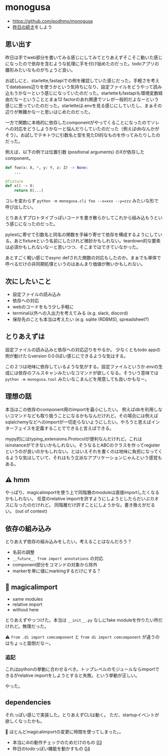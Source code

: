 # monogusa

- https://github.com/podhmo/monogusa
- [昨日の続き](../../20191214/example_monogusa/readme.md)をしよう

## 思い出す

昨日は手でweb部分を書いてみる感じにしてみてとりあえずそこそこ動いた感じになったので依存を含むような処理に手を付け始めたのだった。todoアプリの雛形みたいなものがちょうど良い。

お試しにと、starlette,fastapiでの例を確認していた感じだった。手軽さを考えてdatabases辺りを使うかという気持ちになり、設定ファイルをどうやって読み込もうかなーという感じになっていたのだった。starletteもfastapiも環境変数経由だなーということとまぁ12 factorのあれ関連でソレが一般的だよなーという感じに思っていたのだった。starletteは.envを見る感じにしていたし、まぁその辺りが無難かなーと思いはじめたのだった。

一方で関数に本格的に依存したcomponentがやってくることになったのでソレへの対応をどうしようかなーと悩んだりしていたのだった（例えばdbなんかがそう）。お試しでテキトウに引数名と型を見たDI的なものを作ってみたりしたのだった。

例えば、以下の例では位置引数 (positional arguments) のXが依存したcomponent。

```python
def foo(x: X, *, y: Y, z: Z) -> None:
    ...

@fixture
def x() -> X:
    return X(...)
```

コレを変わらず `python -m monogusa.cli foo --x=xxx --y=zzz` みたいな形で呼び出したい。

とりあえずプロトタイプっぽいコードを書き散らかしてこれから組み込もうという感じになったのだった。

pytestに寄せて引数名と同名の関数を手繰り寄せて依存を構成するようにしている。あとfixtureという名前にしたけれど微妙かもしれない。teardown的な要素は必須かもしれないなーと思いつつ、そこまではできていなかった。

あとすごく軽い感じでasync defされた関数の対応もしたのか。まぁでも単体で呼べるだけの非同期処理というのはあんまり価値が無いかもしれない。

## 次にしたいこと

- 設定ファイルの読み込み
- 依存への対応
- webのコードをもう少し手軽に
- terminal以外への入出力を考えてみる (e.g. slack, discord)
- 保存先のことも本当は考えたい (e.g. sqlite (RDBMS), spreadsheet?)

## とりあえずは

設定ファイルの読み込みと依存への対応辺りをやるか。
少なくともtodo appの例が動けたらversion 0.0.0ぽい感じにできるような気はする。

この２つは地味に依存しているような気がする。設定ファイルというか.envの生成には依存のフルスキャンみたいなコマンドが欲しくなる。そういう意味では `python -m monogusa.tool` みたいなこまんどを用意しても良いかもなー。

## 理想の話

本当はこの依存のcomponent用のimportを最小にしたい。
例えばdbを利用しないコマンドなども取り扱うことになるかもなんだけれど。その場合には例えばsqlalchemyなどへのimportが一切走らないようにしたい。やろうと思えばインターフェイスを定義することでできると言えばできる。

mypy的にはtyping_extensions.Protocolが便利なんだけれど。これはisinstanceができないかもしれない。そうなるとABCのクラスを作ってregisterというのが良いのかもしれない。とはいえそれを書くのは地味に負担になってくるような気はしていて、それはもう立派なアプリケーションじゃんという感覚もある。

## :warning: hmm

やっぱり、magicalimportを使う上で同階層のmoduleは直接importしたくなるかもしれない。
任意のrelative importを許すようにしようとしたらだいぶカオスになったのだけれど。
同階層だけ許すことにしようかな。書き換えがだるい。 (out of context)

## 依存の組み込み

とりあえず依存の組み込みをしたい。考えることはなんだろう？

- 名前の調整
- `__future__ from import annotations` の対応
- component部分をコマンドの対象から除外
- markerを単に値にmarkingするだけにする？

## :bug: magicalimport

- same modules
- relative import
- without here

とりあえずやっつけた。本当は `__init__.py` なしにfake moduleを作りたい所だけれど。無理だった。

:warning: `from .di import comcomponent` と `from di import comcomponent` が違うのはちょっと面倒だなー。

### 追記

これはpythonの挙動に合わせるべき。トップレベルのモジュールならimportできるがrelative importをしようとすると失敗。という挙動が正しい。

やった。

## dependencies

それっぽい感じで実装した。とりあえずCLIは動く。
ただ、startupイベントが欲しくなったかも。

:dizzy: ほとんどmagicalimportの変更に時間を使ってしまった。。

- 本当にdiの動作チェックのためだけのもの [03](03hai/)
- 昨日のtodoっぽい機能を動かすもの [04](04notes/)
